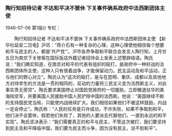 ### 陶行知招待记者  不达和平决不罢休  下关事件确系政府中法西斯团体主使

1946-07-06
第1版()
专栏：

　　陶行知招待记者
    不达和平决不罢休
    下关事件确系政府中法西斯团体主使
    【新华社延安二日电】沪讯：“蒋介石有一种复杂的心理，这种心理使他相信每个想要和平与民主的人，都是‘共产党’”。沪市各界争取和平联合会发言人陶行知，上月廿五日为南京下关惨案在国际饭店外籍记者招待会上发表上述警辟结语。陶氏说：“我们确实知道，在南京对和平的代表有组织的殴打，是政府中一种好战的法西斯团体所主使，这种人只有借着战争，才能保留动力。民主运动及和平运动，正与他们的野心对立”。陶氏认为“这次的殴打，是与在昆明、重庆、成都以及其他地方对待学生的方法是一贯的相同的，反动的力量将三民主义变为法西斯主义，对此事实责无旁贷”。陶氏要求美国停止对国民党政府的一切援助，立即撤退驻华的美海陆空军，并要美国人民援助中国人民铲除中国的法西斯。他说：“美国继续不断的支持国民党当局，只能使内战继续扩大。我们相信如果他们不被这样鼓励，内战一定会停止”。陶氏称：“人民的任务是只许成功，不许失败，如果不争取到和平，他们决不会罢休，假若他们失败了，其他的人要派去代替他们，一直到永远的和平实现”。陶氏坚决表示：“我们需要真正的和平与民主，不管这次被打，我们要坚持到民主及和平降临中国，我们要为民主而斗争，因为没有民主，谈不到和平”。
